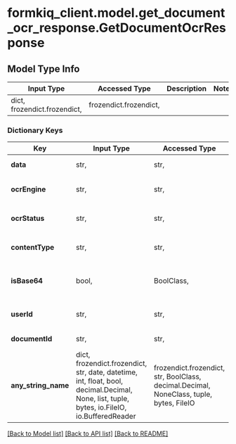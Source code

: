 # formkiq_client.model.get_document_ocr_response.GetDocumentOcrResponse

## Model Type Info
Input Type | Accessed Type | Description | Notes
------------ | ------------- | ------------- | -------------
dict, frozendict.frozendict,  | frozendict.frozendict,  |  | 

### Dictionary Keys
Key | Input Type | Accessed Type | Description | Notes
------------ | ------------- | ------------- | ------------- | -------------
**data** | str,  | str,  | OCR text result | [optional] 
**ocrEngine** | str,  | str,  | The OCR technique used | [optional] 
**ocrStatus** | str,  | str,  | The status of the OCR request | [optional] 
**contentType** | str,  | str,  | Document Content-Type | [optional] 
**isBase64** | bool,  | BoolClass,  | Is the content Base64-encoded? | [optional] 
**userId** | str,  | str,  | User who requested the OCR | [optional] 
**documentId** | str,  | str,  | Document Identifier | [optional] 
**any_string_name** | dict, frozendict.frozendict, str, date, datetime, int, float, bool, decimal.Decimal, None, list, tuple, bytes, io.FileIO, io.BufferedReader | frozendict.frozendict, str, BoolClass, decimal.Decimal, NoneClass, tuple, bytes, FileIO | any string name can be used but the value must be the correct type | [optional]

[[Back to Model list]](../../README.md#documentation-for-models) [[Back to API list]](../../README.md#documentation-for-api-endpoints) [[Back to README]](../../README.md)

